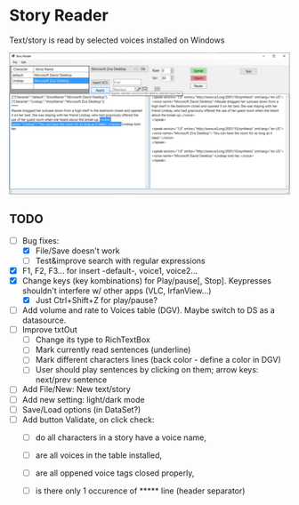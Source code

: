 # Story Reader
Text/story is read by selected voices installed on Windows

![Story Reader - Main Window](ScreenShots/FrmMain.png)

## TODO
- [ ] Bug fixes:
	- [x] File/Save doesn't work
	- [ ] Test&improve search with regular expressions
- [x] F1, F2, F3... for insert -default-, voice1, voice2...
- [x] Change keys (key kombinations) for Play/pause[, Stop]. Keypresses shouldn't interfere w/ other apps (VLC, IrfanView...)
	- [x] Just Ctrl+Shift+Z for play/pause?
- [ ] Add volume and rate to Voices table (DGV). Maybe switch to DS as a datasource.
- [ ] Improve txtOut
	- [ ] Change its type to RichTextBox
	- [ ] Mark currently read sentences (underline)
	- [ ] Mark different characters lines (back color - define a color in DGV)
	- [ ] User should play sentences by clicking on them; arrow keys: next/prev sentence
- [ ] Add File/New: New text/story
- [ ] Add new setting: light/dark mode
- [ ] Save/Load options (in DataSet?)
- [ ] Add button Validate, on click check:
	- [ ] do all characters in a story have a voice name, 
	- [ ] are all voices in the table installed,
	- [ ] are all oppened voice tags closed properly,
	- [ ] is there only 1 occurence of ***** line (header separator)

